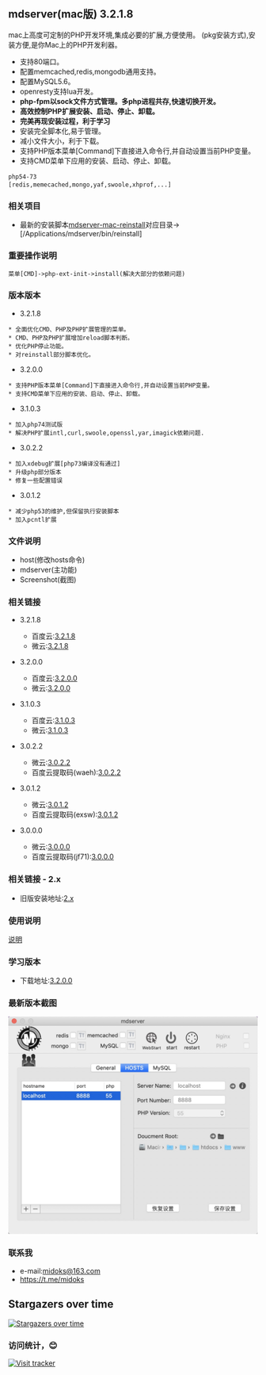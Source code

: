 ## mdserver(mac版) 3.2.1.8

mac上高度可定制的PHP开发环境,集成必要的扩展,方便使用。
(pkg安装方式),安装方便,是你Mac上的PHP开发利器。

- 支持80端口。
- 配置memcached,redis,mongodb通用支持。
- 配置MySQL5.6。
- openresty支持lua开发。
- **php-fpm以sock文件方式管理。多php进程共存,快速切换开发。**
- **高效控制PHP扩展安装、启动、停止、卸载。**
- **完美再现安装过程，利于学习**
- 安装完全脚本化,易于管理。
- 减小文件大小，利于下载。
- 支持PHP版本菜单[Command]下直接进入命令行,并自动设置当前PHP变量。
- 支持CMD菜单下应用的安装、启动、停止、卸载。

```
php54-73
[redis,memecached,mongo,yaf,swoole,xhprof,...]
```

### 相关项目

- 最新的安装脚本[mdserver-mac-reinstall](https://github.com/midoks/mdserver-mac-reinstall)对应目录->[/Applications/mdserver/bin/reinstall]

### 重要操作说明

```
菜单[CMD]->php-ext-init->install(解决大部分的依赖问题)
```

### 版本版本

- 3.2.1.8

```
* 全面优化CMD、PHP及PHP扩展管理的菜单。
* CMD、PHP及PHP扩展增加reload脚本判断。
* 优化PHP停止功能。
* 对reinstall部分脚本优化。
```

- 3.2.0.0

```
* 支持PHP版本菜单[Command]下直接进入命令行,并自动设置当前PHP变量。
* 支持CMD菜单下应用的安装、启动、停止、卸载。
```

- 3.1.0.3

```
* 加入php74测试版
* 解决PHP扩展intl,curl,swoole,openssl,yar,imagick依赖问题.
```

- 3.0.2.2

```
* 加入xdebug扩展[php73编译没有通过]
* 升级php部分版本
* 修复一些配置错误
```

- 3.0.1.2

```
* 减少php53的维护,但保留执行安装脚本
* 加入pcntl扩展
```

### 文件说明
- host(修改hosts命令)
- mdserver(主功能)
- Screenshot(截图)

### 相关链接

- 3.2.1.8
	* 百度云:[3.2.1.8](https://pan.baidu.com/s/1yggvA35E5AI98vOeZWg39w)
	* 微云:[3.2.1.8](https://share.weiyun.com/5sXlUxs)

- 3.2.0.0
	* 百度云:[3.2.0.0](https://pan.baidu.com/s/1OcfL3qvg2qada0bM8chvRQ)
	* 微云:[3.2.0.0](https://share.weiyun.com/5NhPd9S)

- 3.1.0.3
	* 百度云:[3.1.0.3](https://pan.baidu.com/s/1W3OBhQ1UfTR1_Xx6i-Iinw)
	* 微云:[3.1.0.3](https://share.weiyun.com/5eOmW6v)

- 3.0.2.2
	* 微云:[3.0.2.2](https://share.weiyun.com/5CpRsYI)
	* 百度云提取码(waeh):[3.0.2.2](https://pan.baidu.com/s/1mSrM_yuqwEQ46zl8IO7IFw)

- 3.0.1.2
	* 微云:[3.0.1.2](https://share.weiyun.com/5tip6wD)
	* 百度云提取码(exsw):[3.0.1.2](https://pan.baidu.com/s/1oEq1GtPgKY6inbaXoNsmDg)

- 3.0.0.0
	* 微云:[3.0.0.0](https://share.weiyun.com/5mDuEiO)
	* 百度云提取码(jf71):[3.0.0.0](https://pan.baidu.com/s/1RIox0w8Lplvwd4Nw8B-hwg)

### 相关链接 - 2.x
- 旧版安装地址:[2.x](/README_2x.md)

### 使用说明
[说明](https://github.com/midoks/mdserver-mac/wiki/%E4%BD%BF%E7%94%A8%E8%AF%B4%E6%98%8E-3.0)

### 学习版本
- 下载地址:[3.2.0.0](https://pan.baidu.com/s/1HGulhwtj71RWUNJ1yo9GwA)

### 最新版本截图
[![Screenshot_3.png](/Screenshot/Screenshot_3.png)](/Screenshot/Screenshot_3.png)

### 联系我
- e-mail:midoks@163.com
- https://t.me/midoks

## Stargazers over time

[![Stargazers over time](https://starchart.cc/midoks/mdserver-mac.svg)](https://starchart.cc/midoks/mdserver-mac)

### 访问统计，😊
[![Visit tracker](http://www.clustrmaps.com/map_v2.png?d=WGjERIEklP1qbkyucGHB7tWPSBrRHY04mK1xZCft-rA&cl=ffffff)](https://clustrmaps.com/site/1ap6t)

